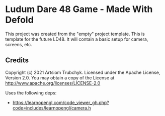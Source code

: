 # Ludum Dare 48 Game - Made With Defold

This project was created from the "empty" project template. This is template for the future LD48. It will contain a basic setup for camera, screens, etc.

## Credits

Copyright (c) 2021 Artsiom Trubchyk. Licensed under the Apache License, Version 2.0. You may obtain a copy of the License at http://www.apache.org/licenses/LICENSE-2.0

Uses the following deps:
- https://learnopengl.com/code_viewer_gh.php?code=includes/learnopengl/camera.h

